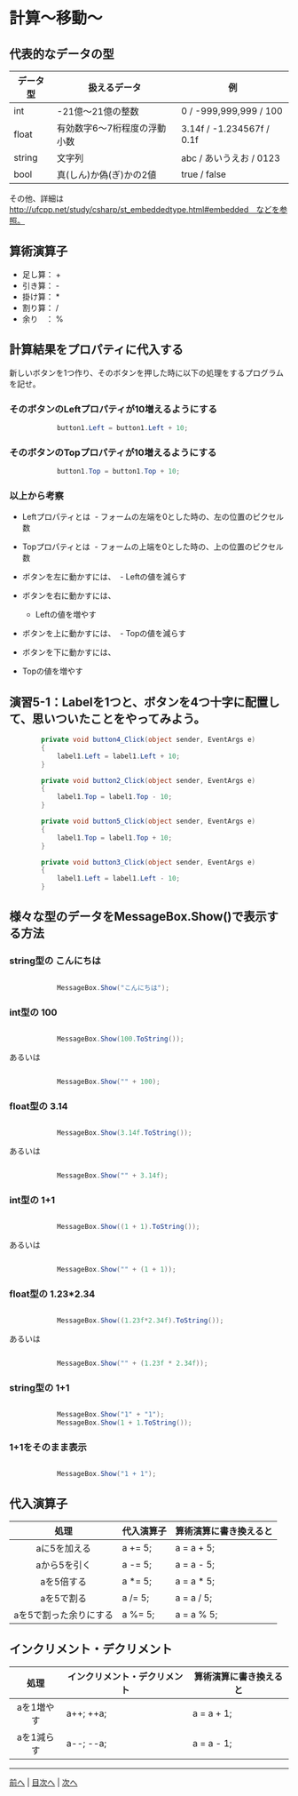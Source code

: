 # 計算～移動～

## 代表的なデータの型
|データ型|扱えるデータ|例|
|-------|-----------|--|
|int    | -21億～21億の整数 | 0 / -999,999,999 / 100 |
|float  | 有効数字6～7桁程度の浮動小数 | 3.14f / -1.234567f / 0.1f |
|string | 文字列 | abc / あいうえお / 0123 |
|bool   | 真(しん)か偽(ぎ)かの2値 | true / false |

その他、詳細は http://ufcpp.net/study/csharp/st_embeddedtype.html#embedded　などを参照。

## 算術演算子
- 足し算： +
- 引き算： -
- 掛け算： *
- 割り算： /
- 余り　： %

## 計算結果をプロパティに代入する
新しいボタンを1つ作り、そのボタンを押した時に以下の処理をするプログラムを記せ。

### そのボタンのLeftプロパティが10増えるようにする
```cs
            button1.Left = button1.Left + 10;
```

### そのボタンのTopプロパティが10増えるようにする
```cs
            button1.Top = button1.Top + 10;
```

### 以上から考察
- Leftプロパティとは
  - フォームの左端を0とした時の、左の位置のピクセル数
- Topプロパティとは
  - フォームの上端を0とした時の、上の位置のピクセル数
- ボタンを左に動かすには、
  - Leftの値を減らす
- ボタンを右に動かすには、
  - Leftの値を増やす
- ボタンを上に動かすには、
  - Topの値を減らす
- ボタンを下に動かすには、


- Topの値を増やす

## 演習5-1：Labelを1つと、ボタンを4つ十字に配置して、思いついたことをやってみよう。

```cs
        private void button4_Click(object sender, EventArgs e)
        {
            label1.Left = label1.Left + 10;
        }

        private void button2_Click(object sender, EventArgs e)
        {
            label1.Top = label1.Top - 10;
        }

        private void button5_Click(object sender, EventArgs e)
        {
            label1.Top = label1.Top + 10;
        }

        private void button3_Click(object sender, EventArgs e)
        {
            label1.Left = label1.Left - 10;
        }
```

## 様々な型のデータをMessageBox.Show()で表示する方法
### string型の こんにちは
```cs

            MessageBox.Show("こんにちは");

```

### int型の 100
```cs

            MessageBox.Show(100.ToString());

```

あるいは

```cs

            MessageBox.Show("" + 100);

```

### float型の 3.14
```cs

            MessageBox.Show(3.14f.ToString());

```

あるいは

```cs

            MessageBox.Show("" + 3.14f);

```

### int型の 1+1
```cs

            MessageBox.Show((1 + 1).ToString());

```

あるいは

```cs

            MessageBox.Show("" + (1 + 1));

```

### float型の 1.23*2.34
```cs

            MessageBox.Show((1.23f*2.34f).ToString());

```

あるいは

```cs

            MessageBox.Show("" + (1.23f * 2.34f));

```

### string型の 1+1
```cs

            MessageBox.Show("1" + "1");
            MessageBox.Show(1 + 1.ToString());

```

### 1+1をそのまま表示
```cs

            MessageBox.Show("1 + 1");

```

## 代入演算子
|処理                   |代入演算子|算術演算に書き換えると|
|:---------------------:|---------|-------------------|
|aに5を加える            | a += 5; | a = a + 5;     |
|aから5を引く           | a -= 5; | a = a - 5;      |
|aを5倍する             | a *= 5; | a = a * 5;      |
|aを5で割る             | a /= 5; | a = a / 5;      |
|aを5で割った余りにする   | a %= 5; | a = a % 5;     |

## インクリメント・デクリメント
|処理      |インクリメント・デクリメント|算術演算に書き換えると|
|:-------:|--------------------------|----------------------|
|aを1増やす| a++;    ++a;            | a = a + 1;       |		
|aを1減らす| a--;	   --a;            | a = a - 1;       |

---

[前へ](04.md) | [目次へ](README.md#%E7%9B%AE%E6%AC%A1) | [次へ](06.md)
